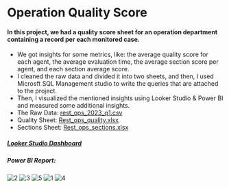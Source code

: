 # Operation Quality Score
#### In this project, we had a quality score sheet for an operation department containing a record per each monitored case.
- We got insights for some metrics, like: the average quality score for each agent, the average evaluation time, the average section score per agent, and each section average score.
- I cleaned the raw data and divided it into two sheets, and then, I used Microsft SQL Management studio to write the queries that are attached to the project.
- Then, I visualized the mentioned insights using Looker Studio & Power BI and measured some additional insights.
- The Raw Data: [rest_ops_2023_q1.csv](https://github.com/user-attachments/files/18944824/rest_ops_2023_q1.csv)
- Quality Sheet: [Rest_ops_quality.xlsx](https://github.com/user-attachments/files/18944873/Rest_ops_quality.xlsx)
- Sections Sheet: [Rest_ops_sections.xlsx](https://github.com/user-attachments/files/18944875/Rest_ops_sections.xlsx)

##### [Looker Studio Dashboard](https://lookerstudio.google.com/reporting/a2a0d3c3-8908-4147-88af-0cc91a224d66/page/1hLyE)

##### Power BI Report: 
![2](https://github.com/user-attachments/assets/1b3edcb6-9a1f-49d1-a4a8-d9b7f180db7b)
![3](https://github.com/user-attachments/assets/609772e8-f44f-4935-98af-a0c819521159)
![5](https://github.com/user-attachments/assets/3131f1eb-7842-4248-a1ba-09d6dd005f9c)
![1](https://github.com/user-attachments/assets/e813f0ec-9a4b-45b0-b39c-b79d39b60aa8)
![4](https://github.com/user-attachments/assets/33bcb9ef-7ff3-426e-89cf-0c880df41e10)
